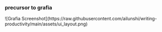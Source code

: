 <h3>precursor to grafia</h3>
![Grafia Screenshot](https://raw.githubusercontent.com/ailunshi/writing-productivity/main/assets/ui_layout.png)

